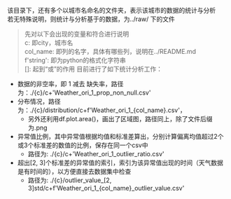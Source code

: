 该目录下，还有多个以城市名命名的文件夹，表示该城市的数据的统计与分析  
若无特殊说明，则统计与分析基于的数据，为../raw/ 下的文件
> 先对以下会出现的变量和符合进行说明  
> c: 即city，城市名  
> col_name: 即列的名字，具体有哪些列，说明在../README.md   
> f'string': 即为python的格式化字符串  
> []: 起到“或”的作用
目前进行了如下统计分析工作：
- 数据的非空率，即 1 减去 缺失率，路径为：./{c}/c+'Weather_ori_1_prop_non_null.csv'
- 分布情况，路径为：./{c}/distribution/c+f'Weather_ori_1_{col_name}.csv'，
  - 另外还利用df.plot.area()，画出了区域图，路径同上，除了文件后缀为.png
- 异常值比例，其中异常值根据均值和标准差算出，分别计算偏离均值超过2个或3个标准差的数值的比例，保存在同一个csv中
  - 路径为: ./{c}/c+'Weather_ori_1_outlier_ratio.csv'
- 超出[2, 3]个标准差的异常值的索引，索引为该异常值出现的时间（天气数据是有时间的），以方便直接去数据集中检查
  - 路径为: ./{c}/outlier_value_[2, 3]std/c+f'Weather_ori_1_{col_name}_outlier_value.csv'
